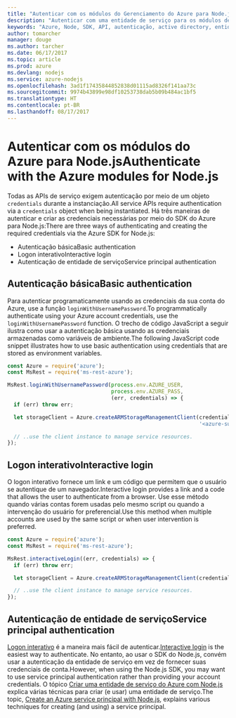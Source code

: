 ```yaml
---
title: "Autenticar com os módulos do Gerenciamento do Azure para Node.js"
description: "Autenticar com uma entidade de serviço para os módulos de gerenciamento do Azure para Node.js"
keywords: "Azure, Node, SDK, API, autenticação, active directory, entidade de serviço"
author: tomarcher
manager: douge
ms.author: tarcher
ms.date: 06/17/2017
ms.topic: article
ms.prod: azure
ms.devlang: nodejs
ms.service: azure-nodejs
ms.openlocfilehash: 3ad1f17435844852838d01115ad8326f141aa73c
ms.sourcegitcommit: 9974b43899e98df10253738dab5b09b484ac1bf5
ms.translationtype: HT
ms.contentlocale: pt-BR
ms.lasthandoff: 08/17/2017
---
```

# <a name="authenticate-with-the-azure-modules-for-nodejs"></a><span data-ttu-id="a0897-104">Autenticar com os módulos do Azure para Node.js</span><span class="sxs-lookup"><span data-stu-id="a0897-104">Authenticate with the Azure modules for Node.js</span></span> 

<span data-ttu-id="a0897-105">Todas as APIs de serviço exigem autenticação por meio de um objeto `credentials` durante a instanciação.</span><span class="sxs-lookup"><span data-stu-id="a0897-105">All service APIs require authentication via a `credentials` object when being instantiated.</span></span> <span data-ttu-id="a0897-106">Há três maneiras de autenticar e criar as credenciais necessárias por meio do SDK do Azure para Node.js:</span><span class="sxs-lookup"><span data-stu-id="a0897-106">There are three ways of authenticating and creating the required credentials via the Azure SDK for Node.js:</span></span> 

- <span data-ttu-id="a0897-107">Autenticação básica</span><span class="sxs-lookup"><span data-stu-id="a0897-107">Basic authentication</span></span>
- <span data-ttu-id="a0897-108">Logon interativo</span><span class="sxs-lookup"><span data-stu-id="a0897-108">Interactive login</span></span>
- <span data-ttu-id="a0897-109">Autenticação de entidade de serviço</span><span class="sxs-lookup"><span data-stu-id="a0897-109">Service principal authentication</span></span>

## <a name="basic-authentication"></a><span data-ttu-id="a0897-110">Autenticação básica</span><span class="sxs-lookup"><span data-stu-id="a0897-110">Basic authentication</span></span>

<span data-ttu-id="a0897-111">Para autenticar programaticamente usando as credenciais da sua conta do Azure, use a função `loginWithUsernamePassword`.</span><span class="sxs-lookup"><span data-stu-id="a0897-111">To programmatically authenticate using your Azure account credentials, use the `loginWithUsernamePassword` function.</span></span> <span data-ttu-id="a0897-112">O trecho de código JavaScript a seguir ilustra como usar a autenticação básica usando as credenciais armazenadas como variáveis de ambiente.</span><span class="sxs-lookup"><span data-stu-id="a0897-112">The following JavaScript code snippet illustrates how to use basic authentication using credentials that are stored as environment variables.</span></span> 

```javascript
const Azure = require('azure');
const MsRest = require('ms-rest-azure');

MsRest.loginWithUsernamePassword(process.env.AZURE_USER, 
                                 process.env.AZURE_PASS, 
                                 (err, credentials) => {
  if (err) throw err;

  let storageClient = Azure.createARMStorageManagementClient(credentials, 
                                                             '<azure-subscription-id>');

  // ..use the client instance to manage service resources.
});
```

## <a name="interactive-login"></a><span data-ttu-id="a0897-113">Logon interativo</span><span class="sxs-lookup"><span data-stu-id="a0897-113">Interactive login</span></span>

<span data-ttu-id="a0897-114">O logon interativo fornece um link e um código que permitem que o usuário se autentique de um navegador.</span><span class="sxs-lookup"><span data-stu-id="a0897-114">Interactive login provides a link and a code that allows the user to authenticate from a browser.</span></span> <span data-ttu-id="a0897-115">Use esse método quando várias contas forem usadas pelo mesmo script ou quando a intervenção do usuário for preferencial.</span><span class="sxs-lookup"><span data-stu-id="a0897-115">Use this method when multiple accounts are used by the same script or when user intervention is preferred.</span></span>

```javascript
const Azure = require('azure');
const MsRest = require('ms-rest-azure');

MsRest.interactiveLogin((err, credentials) => {
  if (err) throw err;

  let storageClient = Azure.createARMStorageManagementClient(credentials, '<azure-subscription-id>');

  // ..use the client instance to manage service resources.
});
```

## <a name="service-principal-authentication"></a><span data-ttu-id="a0897-116">Autenticação de entidade de serviço</span><span class="sxs-lookup"><span data-stu-id="a0897-116">Service principal authentication</span></span>

<span data-ttu-id="a0897-117">[Logon interativo](#interactive-login) é a maneira mais fácil de autenticar.</span><span class="sxs-lookup"><span data-stu-id="a0897-117">[Interactive login](#interactive-login) is the easiest way to authenticate.</span></span> <span data-ttu-id="a0897-118">No entanto, ao usar o SDK do Node.js, convém usar a autenticação da entidade de serviço em vez de fornecer suas credenciais de conta.</span><span class="sxs-lookup"><span data-stu-id="a0897-118">However, when using the Node.js SDK, you may want to use service principal authentication rather than providing your account credentials.</span></span> <span data-ttu-id="a0897-119">O tópico [Criar uma entidade de serviço do Azure com Node.js](./node-sdk-azure-authenticate-principal.md) explica várias técnicas para criar (e usar) uma entidade de serviço.</span><span class="sxs-lookup"><span data-stu-id="a0897-119">The topic, [Create an Azure service principal with Node.js](./node-sdk-azure-authenticate-principal.md), explains various techniques for creating (and using) a service principal.</span></span> 